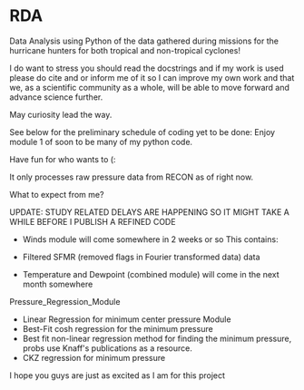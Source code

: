 # RDA
Data Analysis using Python of the data gathered during missions for the hurricane hunters for both tropical and non-tropical cyclones!

I do want to stress you should read the docstrings and if my work is used please do cite and or inform me of it so I can improve my own work and 
that we, as a scientific community as a whole, will be able to move forward and advance science further.

May curiosity lead the way.

See below for the preliminary schedule of coding yet to be done:
Enjoy module 1 of soon to be many of my python code.

Have fun for who wants to (:

It only processes raw pressure data from RECON as of right now.

What to expect from me?

UPDATE: STUDY RELATED DELAYS ARE HAPPENING SO IT MIGHT TAKE A WHILE BEFORE I PUBLISH A REFINED CODE

- Winds module will come somewhere in 2 weeks or so
This contains:
 - Filtered SFMR (removed flags in Fourier transformed data) data

- Temperature and Dewpoint (combined module) will come in the next month somewhere

Pressure_Regression_Module
- Linear Regression for minimum center pressure Module
- Best-Fit cosh regression for the minimum pressure
- Best fit non-linear regression method for finding the minimum pressure, probs use Knaff's publications as a resource.
- CKZ regression for minimum pressure

I hope you guys are just as excited as I am for this project
